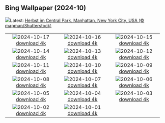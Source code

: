 ## Bing Wallpaper (2024-10)
![](https://www.bing.com/th?id=OHR.CentralParkAutumn_DE-DE9416328448_UHD.jpg&w=1000)Latest: [Herbst im Central Park, Manhattan, New York City, USA (© mapman/Shutterstock)](https://www.bing.com/th?id=OHR.CentralParkAutumn_DE-DE9416328448_UHD.jpg)

|      |      |      |
| :----: | :----: | :----: |
|![](https://www.bing.com/th?id=OHR.KochiaJapan_DE-DE4546575583_UHD.jpg&pid=hp&w=384&h=216&rs=1&c=4)2024-10-17 [download 4k](https://www.bing.com/th?id=OHR.KochiaJapan_DE-DE4546575583_UHD.jpg)|![](https://www.bing.com/th?id=OHR.FossilsDorset_DE-DE5527314579_UHD.jpg&pid=hp&w=384&h=216&rs=1&c=4)2024-10-16 [download 4k](https://www.bing.com/th?id=OHR.FossilsDorset_DE-DE5527314579_UHD.jpg)|![](https://www.bing.com/th?id=OHR.MaraMigration_DE-DE2892375339_UHD.jpg&pid=hp&w=384&h=216&rs=1&c=4)2024-10-15 [download 4k](https://www.bing.com/th?id=OHR.MaraMigration_DE-DE2892375339_UHD.jpg)|
|![](https://www.bing.com/th?id=OHR.CocoBeach_DE-DE0655517413_UHD.jpg&pid=hp&w=384&h=216&rs=1&c=4)2024-10-14 [download 4k](https://www.bing.com/th?id=OHR.CocoBeach_DE-DE0655517413_UHD.jpg)|![](https://www.bing.com/th?id=OHR.AlcazarSeville_DE-DE3041524458_UHD.jpg&pid=hp&w=384&h=216&rs=1&c=4)2024-10-13 [download 4k](https://www.bing.com/th?id=OHR.AlcazarSeville_DE-DE3041524458_UHD.jpg)|![](https://www.bing.com/th?id=OHR.QuebecDuck_DE-DE2140613391_UHD.jpg&pid=hp&w=384&h=216&rs=1&c=4)2024-10-12 [download 4k](https://www.bing.com/th?id=OHR.QuebecDuck_DE-DE2140613391_UHD.jpg)|
|![](https://www.bing.com/th?id=OHR.CelticColours_DE-DE5682241306_UHD.jpg&pid=hp&w=384&h=216&rs=1&c=4)2024-10-11 [download 4k](https://www.bing.com/th?id=OHR.CelticColours_DE-DE5682241306_UHD.jpg)|![](https://www.bing.com/th?id=OHR.SoranoItaly_DE-DE6035116338_UHD.jpg&pid=hp&w=384&h=216&rs=1&c=4)2024-10-10 [download 4k](https://www.bing.com/th?id=OHR.SoranoItaly_DE-DE6035116338_UHD.jpg)|![](https://www.bing.com/th?id=OHR.PotsdamerPlatzBerlin_DE-DE6566333403_UHD.jpg&pid=hp&w=384&h=216&rs=1&c=4)2024-10-09 [download 4k](https://www.bing.com/th?id=OHR.PotsdamerPlatzBerlin_DE-DE6566333403_UHD.jpg)|
|![](https://www.bing.com/th?id=OHR.MototiOctopus_DE-DE2317582998_UHD.jpg&pid=hp&w=384&h=216&rs=1&c=4)2024-10-08 [download 4k](https://www.bing.com/th?id=OHR.MototiOctopus_DE-DE2317582998_UHD.jpg)|![](https://www.bing.com/th?id=OHR.ElbePhilharmonic_DE-DE0654455444_UHD.jpg&pid=hp&w=384&h=216&rs=1&c=4)2024-10-07 [download 4k](https://www.bing.com/th?id=OHR.ElbePhilharmonic_DE-DE0654455444_UHD.jpg)|![](https://www.bing.com/th?id=OHR.BerlinConcertHallFestivalofLights_DE-DE1090691492_UHD.jpg&pid=hp&w=384&h=216&rs=1&c=4)2024-10-06 [download 4k](https://www.bing.com/th?id=OHR.BerlinConcertHallFestivalofLights_DE-DE1090691492_UHD.jpg)|
|![](https://www.bing.com/th?id=OHR.ElephantTeacher_DE-DE8807070034_UHD.jpg&pid=hp&w=384&h=216&rs=1&c=4)2024-10-05 [download 4k](https://www.bing.com/th?id=OHR.ElephantTeacher_DE-DE8807070034_UHD.jpg)|![](https://www.bing.com/th?id=OHR.EuropaMoon_DE-DE7966877532_UHD.jpg&pid=hp&w=384&h=216&rs=1&c=4)2024-10-04 [download 4k](https://www.bing.com/th?id=OHR.EuropaMoon_DE-DE7966877532_UHD.jpg)|![](https://www.bing.com/th?id=OHR.BerlinWallBlueHands_DE-DE6022715375_UHD.jpg&pid=hp&w=384&h=216&rs=1&c=4)2024-10-03 [download 4k](https://www.bing.com/th?id=OHR.BerlinWallBlueHands_DE-DE6022715375_UHD.jpg)|
|![](https://www.bing.com/th?id=OHR.WindRiverAlaska_DE-DE4243955227_UHD.jpg&pid=hp&w=384&h=216&rs=1&c=4)2024-10-02 [download 4k](https://www.bing.com/th?id=OHR.WindRiverAlaska_DE-DE4243955227_UHD.jpg)|![](https://www.bing.com/th?id=OHR.HalfDomeYosemite_DE-DE5765529355_UHD.jpg&pid=hp&w=384&h=216&rs=1&c=4)2024-10-01 [download 4k](https://www.bing.com/th?id=OHR.HalfDomeYosemite_DE-DE5765529355_UHD.jpg)|